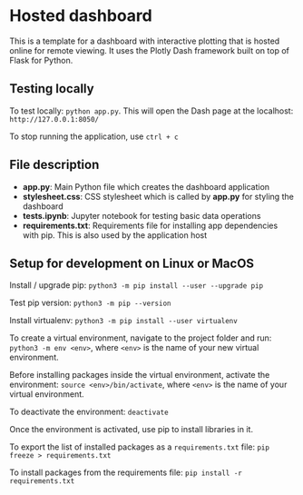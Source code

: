 # Hosted dashboard

This is a template for a dashboard with interactive plotting that is hosted online for remote viewing. It uses the Plotly Dash framework built on top of Flask for Python.

## Testing locally

To test locally: `python app.py`. This will open the Dash page at the localhost: `http://127.0.0.1:8050/`

To stop running the application, use `ctrl + c`


## File description

* **app.py**: Main Python file which creates the dashboard application
* **stylesheet.css**: CSS stylesheet which is called by **app.py** for styling the dashboard
* **tests.ipynb**: Jupyter notebook for testing basic data operations
* **requirements.txt**: Requirements file for installing app dependencies with pip. This is also used by the application host




## Setup for development on Linux or MacOS

Install / upgrade pip: `python3 -m pip install --user --upgrade pip`

Test pip version: `python3 -m pip --version`

Install virtualenv: `python3 -m pip install --user virtualenv`

To create a virtual environment, navigate to the project folder and run: `python3 -m env <env>`, where `<env>` is the name of your new virtual environment.

Before installing packages inside the virtual environment, activate the environment: `source <env>/bin/activate`, where `<env>` is the name of your virtual environment.

To deactivate the environment: `deactivate`

Once the environment is activated, use pip to install libraries in it.

To export the list of installed packages as a `requirements.txt` file: `pip freeze > requirements.txt`

To install packages from the requirements file: `pip install -r requirements.txt`


